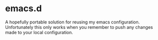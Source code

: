 # emacs.d
A hopefully portable solution for reusing my emacs configuration.
Unfortunately this only works when you remember to push any changes
made to your local configuration.